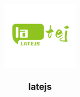 <p align="center">
<img src="./logo1.png" height="200">
</p>

<h1 align="center">
latejs
</h1>
<!-- <p align="center">
Frontend tooling.
<p> -->
<!-- <div align="center">
  It's not too late to start now
</div> -->
<!-- <h3 align="center">
<i>Get involved!</i><
</h3> -->
